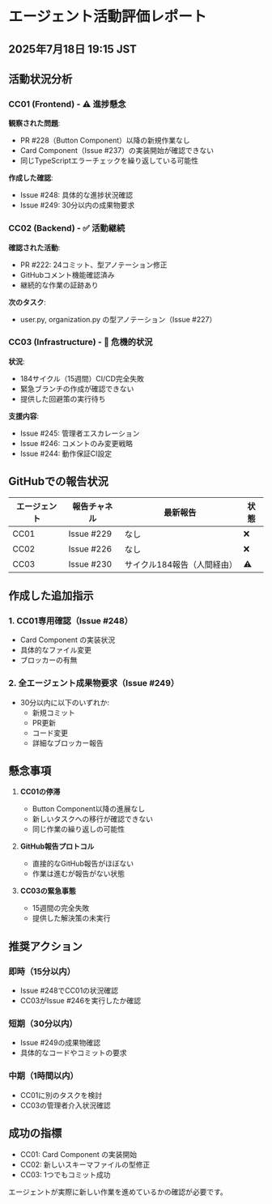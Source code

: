 # エージェント活動評価レポート
## 2025年7月18日 19:15 JST

## 活動状況分析

### CC01 (Frontend) - ⚠️ 進捗懸念
**観察された問題**:
- PR #228（Button Component）以降の新規作業なし
- Card Component（Issue #237）の実装開始が確認できない
- 同じTypeScriptエラーチェックを繰り返している可能性

**作成した確認**:
- Issue #248: 具体的な進捗状況確認
- Issue #249: 30分以内の成果物要求

### CC02 (Backend) - ✅ 活動継続
**確認された活動**:
- PR #222: 24コミット、型アノテーション修正
- GitHubコメント機能確認済み
- 継続的な作業の証跡あり

**次のタスク**:
- user.py, organization.py の型アノテーション（Issue #227）

### CC03 (Infrastructure) - 🚨 危機的状況
**状況**:
- 184サイクル（15週間）CI/CD完全失敗
- 緊急ブランチの作成が確認できない
- 提供した回避策の実行待ち

**支援内容**:
- Issue #245: 管理者エスカレーション
- Issue #246: コメントのみ変更戦略
- Issue #244: 動作保証CI設定

## GitHubでの報告状況

| エージェント | 報告チャネル | 最新報告 | 状態 |
|-------------|-------------|---------|------|
| CC01 | Issue #229 | なし | ❌ |
| CC02 | Issue #226 | なし | ❌ |
| CC03 | Issue #230 | サイクル184報告（人間経由） | ⚠️ |

## 作成した追加指示

### 1. CC01専用確認（Issue #248）
- Card Component の実装状況
- 具体的なファイル変更
- ブロッカーの有無

### 2. 全エージェント成果物要求（Issue #249）
- 30分以内に以下のいずれか:
  - 新規コミット
  - PR更新
  - コード変更
  - 詳細なブロッカー報告

## 懸念事項

1. **CC01の停滞**
   - Button Component以降の進展なし
   - 新しいタスクへの移行が確認できない
   - 同じ作業の繰り返しの可能性

2. **GitHub報告プロトコル**
   - 直接的なGitHub報告がほぼない
   - 作業は進むが報告がない状態

3. **CC03の緊急事態**
   - 15週間の完全失敗
   - 提供した解決策の未実行

## 推奨アクション

### 即時（15分以内）
- Issue #248でCC01の状況確認
- CC03がIssue #246を実行したか確認

### 短期（30分以内）
- Issue #249の成果物確認
- 具体的なコードやコミットの要求

### 中期（1時間以内）
- CC01に別のタスクを検討
- CC03の管理者介入状況確認

## 成功の指標

- CC01: Card Component の実装開始
- CC02: 新しいスキーマファイルの型修正
- CC03: 1つでもコミット成功

エージェントが実際に新しい作業を進めているかの確認が必要です。